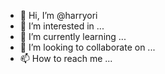 - 👋 Hi, I’m @harryori
- 👀 I’m interested in ...
- 🌱 I’m currently learning ...
- 💞️ I’m looking to collaborate on ...
- 📫 How to reach me ...

<!---
harryori/harryori is a ✨ special ✨ repository because its `README.md` (this file) appears on your GitHub profile.
You can click the Preview link to take a look at your changes.
--->
